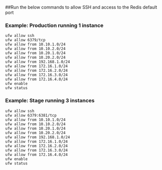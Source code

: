 ##Run the below commands to allow SSH and access to the Redis default port

### Example: Production running 1 instance
```
ufw allow ssh
ufw allow 6379/tcp
ufw allow from 10.10.1.0/24
ufw allow from 10.10.2.0/24
ufw allow from 10.20.1.0/24
ufw allow from 10.20.2.0/24
ufw allow from 192.168.1.0/24
ufw allow from 172.16.1.0/24
ufw allow from 172.16.2.0/24
ufw allow from 172.16.3.0/24
ufw allow from 172.16.4.0/24
ufw enable
ufw status
```

### Example: Stage running 3 instances
```
ufw allow ssh
ufw allow 6379:6381/tcp
ufw allow from 10.10.1.0/24
ufw allow from 10.10.2.0/24
ufw allow from 10.20.1.0/24
ufw allow from 10.20.2.0/24
ufw allow from 192.168.1.0/24
ufw allow from 172.16.1.0/24
ufw allow from 172.16.2.0/24
ufw allow from 172.16.3.0/24
ufw allow from 172.16.4.0/24
ufw enable
ufw status
```
